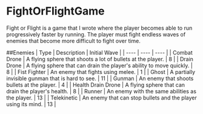 # FightOrFlightGame
Fight or Flight is a game that I wrote where the player becomes able to run progressively faster by running. The player 
must fight endless waves of enemies that become more difficult to fight over time.

##Enemies
| Type | Description | Initial Wave |
| ---- | ---- | ---- |
| Combat Drone | A flying sphere that shoots a lot of bullets at the player. | 8 |
| Drain Drone | A flying sphere that can drain the player's ability to move quickly. | 8 |
| Fist Fighter | An enemy that fights using melee. | 1 |
| Ghost | A partially invisible gunman that is hard to see. | 11 |
| Gunman | An enemy that shoots bullets at the player. | 4 |
| Health Drain Drone | A flying sphere that can drain the player's health. | 8 |
| Runner | An enemy with the same abilities as the player. | 13 |
| Telekinetic | An enemy that can stop bullets and the player using its mind. | 13 |
